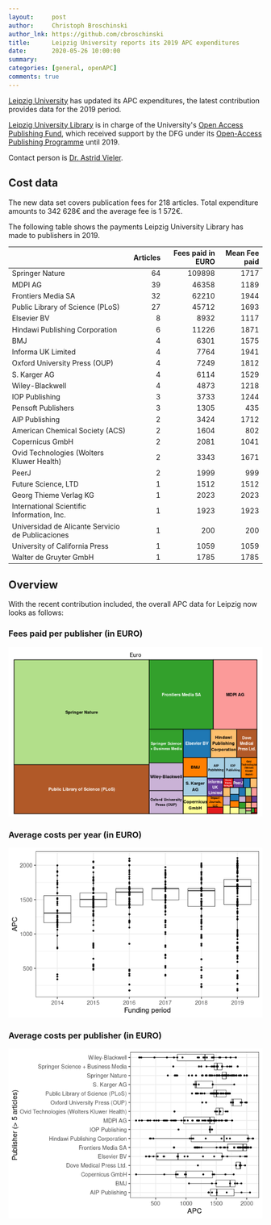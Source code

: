 ```yaml
---
layout:     post
author:     Christoph Broschinski
author_lnk: https://github.com/cbroschinski
title:      Leipzig University reports its 2019 APC expenditures
date:       2020-05-26 10:00:00
summary:    
categories: [general, openAPC]
comments: true
---
```




[Leipzig University](https://www.uni-leipzig.de/) has updated its APC expenditures, the latest contribution provides data for the 2019 period.

[Leipzig University Library](http://www.ub.uni-leipzig.de) is in charge of the University's [Open Access Publishing Fund](https://www.ub.uni-leipzig.de/en/open-science/publishing-fund/), which received support by the DFG under its [Open-Access Publishing Programme](http://www.dfg.de/en/research_funding/programmes/infrastructure/lis/funding_opportunities/open_access/) until 2019.

Contact person is [Dr. Astrid Vieler](mailto:openaccess@ub.uni-leipzig.de).

## Cost data



The new data set covers publication fees for 218 articles. Total expenditure amounts to 342 628€ and the average fee is 1 572€.

The following table shows the payments Leipzig University Library has made to publishers in 2019.


|                                                  | Articles| Fees paid in EURO| Mean Fee paid|
|:-------------------------------------------------|--------:|-----------------:|-------------:|
|Springer Nature                                   |       64|            109898|          1717|
|MDPI AG                                           |       39|             46358|          1189|
|Frontiers Media SA                                |       32|             62210|          1944|
|Public Library of Science (PLoS)                  |       27|             45712|          1693|
|Elsevier BV                                       |        8|              8932|          1117|
|Hindawi Publishing Corporation                    |        6|             11226|          1871|
|BMJ                                               |        4|              6301|          1575|
|Informa UK Limited                                |        4|              7764|          1941|
|Oxford University Press (OUP)                     |        4|              7249|          1812|
|S. Karger AG                                      |        4|              6114|          1529|
|Wiley-Blackwell                                   |        4|              4873|          1218|
|IOP Publishing                                    |        3|              3733|          1244|
|Pensoft Publishers                                |        3|              1305|           435|
|AIP Publishing                                    |        2|              3424|          1712|
|American Chemical Society (ACS)                   |        2|              1604|           802|
|Copernicus GmbH                                   |        2|              2081|          1041|
|Ovid Technologies (Wolters Kluwer Health)         |        2|              3343|          1671|
|PeerJ                                             |        2|              1999|           999|
|Future Science, LTD                               |        1|              1512|          1512|
|Georg Thieme Verlag KG                            |        1|              2023|          2023|
|International Scientific Information, Inc.        |        1|              1923|          1923|
|Universidad de Alicante Servicio de Publicaciones |        1|               200|           200|
|University of California Press                    |        1|              1059|          1059|
|Walter de Gruyter GmbH                            |        1|              1785|          1785|

## Overview

With the recent contribution included, the overall APC data for Leipzig now looks as follows:

### Fees paid per publisher (in EURO)

![plot of chunk tree_leipzig_2020_05_26_full](/figure/tree_leipzig_2020_05_26_full-1.png)

###  Average costs per year (in EURO)

![plot of chunk box_leipzig_2020_05_26_year_full](/figure/box_leipzig_2020_05_26_year_full-1.png)

###  Average costs per publisher (in EURO)

![plot of chunk box_leipzig_2020_05_26_publisher_full](/figure/box_leipzig_2020_05_26_publisher_full-1.png)
